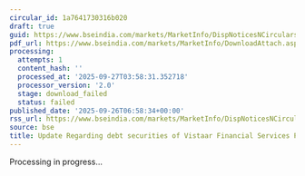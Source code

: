 ```yaml
---
circular_id: 1a7641730316b020
draft: true
guid: https://www.bseindia.com/markets/MarketInfo/DispNoticesNCirculars.aspx?Noticeid={639AA091-DAC1-4D93-902B-C69F1C1E2237}&noticeno=20250926-4&dt=09/26/2025&icount=4&totcount=76&flag=0
pdf_url: https://www.bseindia.com/markets/MarketInfo/DownloadAttach.aspx?id=20250926-4&attachedId=
processing:
  attempts: 1
  content_hash: ''
  processed_at: '2025-09-27T03:58:31.352718'
  processor_version: '2.0'
  stage: download_failed
  status: failed
published_date: '2025-09-26T06:58:34+00:00'
rss_url: https://www.bseindia.com/markets/MarketInfo/DispNoticesNCirculars.aspx?Noticeid={639AA091-DAC1-4D93-902B-C69F1C1E2237}&noticeno=20250926-4&dt=09/26/2025&icount=4&totcount=76&flag=0
source: bse
title: Update Regarding debt securities of Vistaar Financial Services Pvt Limited
---
```


Processing in progress...
